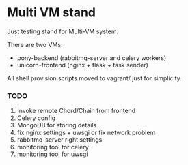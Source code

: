 # Multi VM stand

Just testing stand for Multi-VM system.

There are two VMs:
- pony-backend (rabbitmq-server and celery workers)
- unicorn-frontend (nginx + flask + task sender) 

All shell provision scripts moved to vagrant/ just for simplicity.


### TODO
1. Invoke remote Chord/Chain from frontend
1. Celery config
1. MongoDB for storing details
1. fix nginx settings + uwsgi or fix network problem
1. rabbitmq-server right settings
1. monitoring tool for celery
1. monitoring tool for uwsgi
